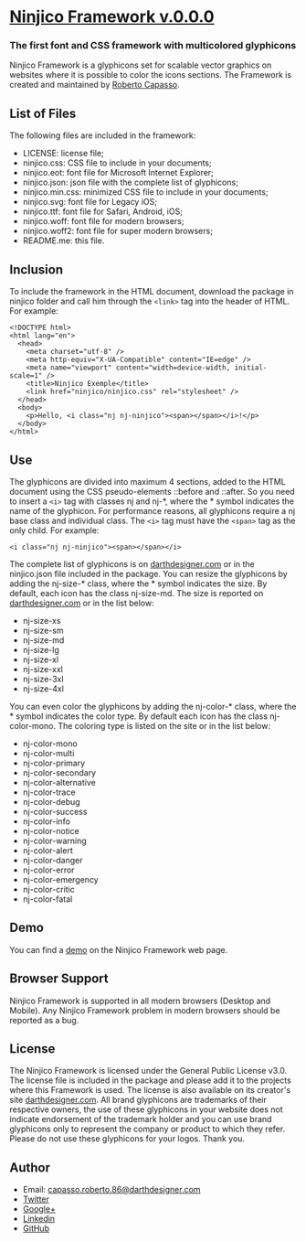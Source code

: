 # [Ninjico Framework v.0.0.0](http://www.darthdesigner.com/ninjico.php)
### The first font and CSS framework with multicolored glyphicons

Ninjico Framework is a glyphicons set for scalable vector graphics on websites where it is possible to color the icons sections. The Framework is created and maintained by [Roberto Capasso](http://www.darthdesigner.com).

## List of Files
The following files are included in the framework:
- LICENSE: license file;
- ninjico.css: CSS file to include in your documents;
- ninjico.eot: font file for Microsoft Internet Explorer;
- ninjico.json: json file with the complete list of glyphicons;
- ninjico.min.css: minimized CSS file to include in your documents;
- ninjico.svg: font file for Legacy iOS;
- ninjico.ttf: font file for Safari, Android, iOS;
- ninjico.woff: font file for modern browsers;
- ninjico.woff2: font file for super modern browsers;
- README.me: this file.

## Inclusion
To include the framework in the HTML document, download the package in ninjico folder and call him through the ```<link>``` tag into the header of HTML. For example:

```
<!DOCTYPE html>
<html lang="en">
  <head>
    <meta charset="utf-8" />
    <meta http-equiv="X-UA-Compatible" content="IE=edge" />
    <meta name="viewport" content="width=device-width, initial-scale=1" />
    <title>Ninjico Exemple</title>
    <link href="ninjico/ninjico.css" rel="stylesheet" />
  </head>
  <body>
    <p>Hello, <i class="nj nj-ninjico"><span></span></i>!</p>
  </body>
</html>
```

## Use
The glyphicons are divided into maximum 4 sections, added to the HTML document using the CSS pseudo-elements ::before and ::after. So you need to insert a ```<i>``` tag with classes nj and nj-*, where the * symbol indicates the name of the glyphicon. For performance reasons, all glyphicons require a nj base class and individual class. The ```<i>``` tag must have the ```<span>``` tag as the only child. For example:

```
<i class="nj nj-ninjico"><span></span></i>
```

The complete list of glyphicons is on [darthdesigner.com](http://www.darthdesigner.com/ninjico.php) or in the ninjico.json file included in the package. You can resize the glyphicons by adding the nj-size-* class, where the * symbol indicates the size. By default, each icon has the class nj-size-md. The size is reported on [darthdesigner.com](http://www.darthdesigner.com/ninjico.php) or in the list below:
- nj-size-xs
- nj-size-sm
- nj-size-md
- nj-size-lg
- nj-size-xl
- nj-size-xxl
- nj-size-3xl
- nj-size-4xl

You can even color the glyphicons by adding the nj-color-* class, where the * symbol indicates the color type. By default each icon has the class nj-color-mono. The coloring type is listed on the site or in the list below:
- nj-color-mono
- nj-color-multi
- nj-color-primary
- nj-color-secondary
- nj-color-alternative
- nj-color-trace
- nj-color-debug
- nj-color-success
- nj-color-info
- nj-color-notice
- nj-color-warning
- nj-color-alert
- nj-color-danger
- nj-color-error
- nj-color-emergency
- nj-color-critic
- nj-color-fatal

## Demo
You can find a [demo](http://www.darthdesigner.com/ninjico.php) on the Ninjico Framework web page.

## Browser Support
Ninjico Framework is supported in all modern browsers (Desktop and Mobile). Any Ninjico Framework problem in modern browsers should be reported as a bug.

## License
The Ninjico Framework is licensed under the General Public License v3.0. The license file is included in the package and please add it to the projects where this Framework is used. The license is also available on its creator's site [darthdesigner.com](http://www.darthdesigner.com/ecoSystem/FONT/ninjico/LICENSE). All brand glyphicons are trademarks of their respective owners, the use of these glyphicons in your website does not indicate endorsement of the trademark holder and you can use brand glyphicons only to represent the company or product to which they refer. Please do not use these glyphicons for your logos. Thank you.

## Author
- Email: capasso.roberto.86@darthdesigner.com
- [Twitter](https://twitter.com/Astar_86)
- [Google+](https://plus.google.com/u/0/+RobertoCapasso)
- [Linkedin](https://www.linkedin.com/in/roberto-capasso-300861119/)
- [GitHub](https://github.com/astar86)


